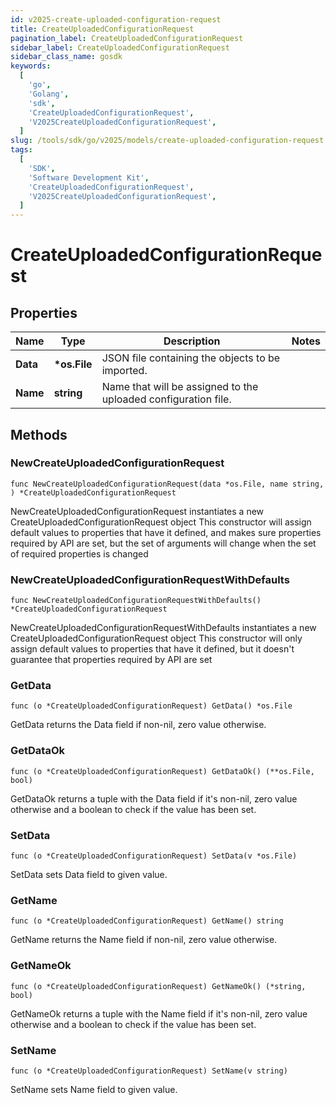 ```yaml
---
id: v2025-create-uploaded-configuration-request
title: CreateUploadedConfigurationRequest
pagination_label: CreateUploadedConfigurationRequest
sidebar_label: CreateUploadedConfigurationRequest
sidebar_class_name: gosdk
keywords:
  [
    'go',
    'Golang',
    'sdk',
    'CreateUploadedConfigurationRequest',
    'V2025CreateUploadedConfigurationRequest',
  ]
slug: /tools/sdk/go/v2025/models/create-uploaded-configuration-request
tags:
  [
    'SDK',
    'Software Development Kit',
    'CreateUploadedConfigurationRequest',
    'V2025CreateUploadedConfigurationRequest',
  ]
---
```


# CreateUploadedConfigurationRequest

## Properties

| Name | Type | Description | Notes |
| --- | --- | --- | --- |
| **Data** | **\*os.File** | JSON file containing the objects to be imported. |
| **Name** | **string** | Name that will be assigned to the uploaded configuration file. |

## Methods

### NewCreateUploadedConfigurationRequest

`func NewCreateUploadedConfigurationRequest(data *os.File, name string, ) *CreateUploadedConfigurationRequest`

NewCreateUploadedConfigurationRequest instantiates a new CreateUploadedConfigurationRequest object This constructor will assign default values to properties that have it defined, and makes sure properties required by API are set, but the set of arguments will change when the set of required properties is changed

### NewCreateUploadedConfigurationRequestWithDefaults

`func NewCreateUploadedConfigurationRequestWithDefaults() *CreateUploadedConfigurationRequest`

NewCreateUploadedConfigurationRequestWithDefaults instantiates a new CreateUploadedConfigurationRequest object This constructor will only assign default values to properties that have it defined, but it doesn't guarantee that properties required by API are set

### GetData

`func (o *CreateUploadedConfigurationRequest) GetData() *os.File`

GetData returns the Data field if non-nil, zero value otherwise.

### GetDataOk

`func (o *CreateUploadedConfigurationRequest) GetDataOk() (**os.File, bool)`

GetDataOk returns a tuple with the Data field if it's non-nil, zero value otherwise and a boolean to check if the value has been set.

### SetData

`func (o *CreateUploadedConfigurationRequest) SetData(v *os.File)`

SetData sets Data field to given value.

### GetName

`func (o *CreateUploadedConfigurationRequest) GetName() string`

GetName returns the Name field if non-nil, zero value otherwise.

### GetNameOk

`func (o *CreateUploadedConfigurationRequest) GetNameOk() (*string, bool)`

GetNameOk returns a tuple with the Name field if it's non-nil, zero value otherwise and a boolean to check if the value has been set.

### SetName

`func (o *CreateUploadedConfigurationRequest) SetName(v string)`

SetName sets Name field to given value.
